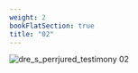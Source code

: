 ```yaml
---
weight: 2
bookFlatSection: true
title: "02"
---
```


![dre_s_perrjured_testimony 02 ](../../jpg/dpjt_02.jpg)


